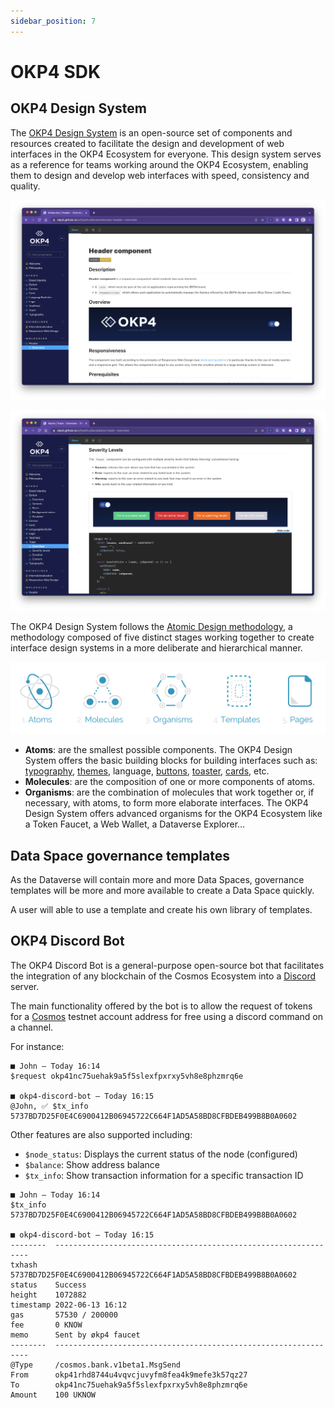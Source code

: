 ```yaml
---
sidebar_position: 7
---
```


# OKP4 SDK

## OKP4 Design System

The [OKP4 Design System](https://github.com/okp4/ui) is an open-source set of components and resources created to facilitate the design and development of web interfaces in the OKP4 Ecosystem for everyone. This design system serves as a reference for teams working around the OKP4 Ecosystem, enabling them to design and develop web interfaces with speed, consistency and quality.

![OKP4 Design System](/img/content/whitepaper/okp4-design-system-overview-1.png)

![OKP4 Design System](/img/content/whitepaper/okp4-design-system-overview-2.png)

The OKP4 Design System follows the [Atomic Design methodology](https://atomicdesign.bradfrost.com/), a methodology composed of five distinct stages working together to create interface design systems in a more deliberate and hierarchical manner.

<div className="text--center">
  <p>
    <img src="/img/content/whitepaper/atomic-design.png" alt="Atomic Design" width="600" />
  </p>
</div>

- **Atoms**: are the smallest possible components. The OKP4 Design System offers the basic building blocks for building interfaces such as: [typography](https://github.com/okp4/ui/issues/98), [themes](https://github.com/okp4/ui/issues/96), language, [buttons](https://github.com/okp4/ui/issues/119), [toaster](https://github.com/okp4/ui/issues/179), [cards](https://github.com/okp4/ui/issues/120), etc.
- **Molecules**: are the composition of one or more components of atoms.
- **Organisms**: are the combination of molecules that work together or, if necessary, with atoms, to form more elaborate interfaces. The OKP4 Design System offers advanced organisms for the OKP4 Ecosystem like a Token Faucet, a Web Wallet, a Dataverse Explorer...

## Data Space governance templates

As the Dataverse will contain more and more Data Spaces, governance templates will be more and more available to create a Data Space quickly.

A user will able to use a template and create his own library of templates.

## OKP4 Discord Bot

The OKP4 Discord Bot is a general-purpose open-source bot that facilitates the integration of any blockchain of the Cosmos Ecosystem into a [Discord](https://discord.com/) server.

The main functionality offered by the bot is to allow the request of tokens for a [Cosmos](https://cosmos.network/) testnet account address for free using a discord command on a channel.

For instance:

```text
■ John — Today 16:14
$request okp41nc75uehak9a5f5slexfpxrxy5vh8e8phzmrq6e

■ okp4-discord-bot — Today 16:15
@John, ✅ $tx_info 5737BD7D25F0E4C6900412B06945722C664F1AD5A58BD8CFBDEB499B8B0A0602
```

Other features are also supported including:

- `$node_status`: Displays the current status of the node (configured)
- `$balance`: Show address balance
- `$tx_info`: Show transaction information for a specific transaction ID

```text
■ John — Today 16:14
$tx_info 5737BD7D25F0E4C6900412B06945722C664F1AD5A58BD8CFBDEB499B8B0A0602

■ okp4-discord-bot — Today 16:15
--------  ----------------------------------------------------------------
txhash	  5737BD7D25F0E4C6900412B06945722C664F1AD5A58BD8CFBDEB499B8B0A0602
status	  Success
height	  1072882
timestamp 2022-06-13 16:12
gas	      57530 / 200000
fee	      0 KNOW
memo	  Sent by økp4 faucet
--------  ----------------------------------------------------------------
@Type     /cosmos.bank.v1beta1.MsgSend
From      okp41rhd8744u4vqvcjuvyfm8fea4k9mefe3k57qz27
To        okp41nc75uehak9a5f5slexfpxrxy5vh8e8phzmrq6e
Amount    100 UKNOW
```
